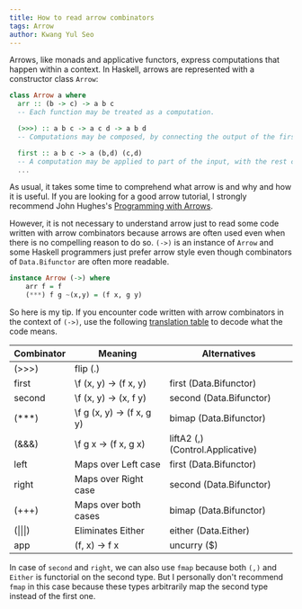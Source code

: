 ```yaml
---
title: How to read arrow combinators
tags: Arrow
author: Kwang Yul Seo
---
```


Arrows, like monads and applicative functors, express computations that happen within a context. In Haskell, arrows are represented with a constructor class `Arrow`:

```haskell
class Arrow a where
  arr :: (b -> c) -> a b c
  -- Each function may be treated as a computation.

  (>>>) :: a b c -> a c d -> a b d
  -- Computations may be composed, by connecting the output of the first to the input of the second.

  first :: a b c -> a (b,d) (c,d)
  -- A computation may be applied to part of the input, with the rest copied through to the output.
  ...
```

As usual, it takes some time to comprehend what arrow is and why and how it is useful. If you are looking for a good arrow tutorial, I strongly recommend John Hughes's [Programming with Arrows][arrow].

However, it is not necessary to understand arrow just to read some code written with arrow combinators because arrows are often used even when there is no compelling reason to do so. `(->)` is an instance of `Arrow` and some Haskell programmers just prefer arrow style even though combinators of `Data.Bifunctor` are often more readable.

```haskell
instance Arrow (->) where
    arr f = f
    (***) f g ~(x,y) = (f x, g y)
```

So here is my tip. If you encounter code written with arrow combinators in the context of `(->)`, use the following [translation table][table] to decode what the code means.

| Combinator | Meaning                   | Alternatives                     |
|------------|---------------------------|----------------------------------|
| (>>>)      | flip (.)                  |                                  |
| first      | \f (x, y) -> (f x, y)     | first (Data.Bifunctor)           |
| second     | \f (x, y) -> (x, f y)     | second (Data.Bifunctor)          |
| (***)      | \f g (x, y) -> (f x, g y) | bimap (Data.Bifunctor)           |
| (&&&)      | \f g x -> (f x, g x)      | liftA2 (,) (Control.Applicative) |
| left       | Maps over Left case       | first (Data.Bifunctor)           |
| right      | Maps over Right case      | second (Data.Bifunctor)          |
| (+++)      | Maps over both cases      | bimap (Data.Bifunctor)           |
| (\|\|\|)   | Eliminates Either         | either (Data.Either)             |
| app        | \(f, x) -> f x            | uncurry ($)                      |

In case of `second` and `right`, we can also use `fmap` because both `(,)` and `Either` is functorial on the second type. But I personally don't recommend `fmap` in this case because these types arbitrarily map the second type instead of the first one.

[arrow]: http://www.cse.chalmers.se/~rjmh/afp-arrows.pdf
[table]: https://en.wikibooks.org/wiki/Haskell/Understanding_arrows#Arrow_combinators_crop_up_in_unexpected_places
